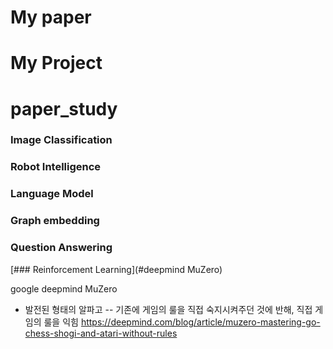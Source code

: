 # My paper

# My Project


# paper_study
### Image Classification

### Robot Intelligence

### Language Model

### Graph embedding

### Question Answering

[### Reinforcement Learning](#deepmind MuZero) 


google deepmind MuZero
- 발전된 형태의 알파고
-- 기존에 게임의 룰을 직접 숙지시켜주던 것에 반해, 직접 게임의 룰을 익힘
https://deepmind.com/blog/article/muzero-mastering-go-chess-shogi-and-atari-without-rules
